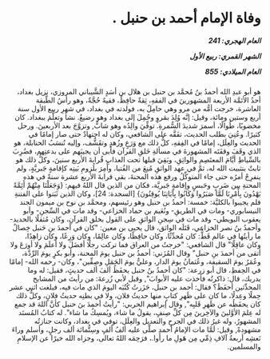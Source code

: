 <h1 dir="rtl">وفاة الإمام أحمد بن حنبل .</h1>

<h5 dir="rtl">العام الهجري:  241

الشهر القمري: ربيع الأول

العام الميلادي: 855</h5>

<p dir="rtl">هو أبو عبدِ الله أحمدُ بنُ مُحمَّد بن حنبل بن هلال بن أسَدٍ الشَّيباني المروزي، نزيل بغداد، أحدُ الأئمَّة الأربعة المشهورينَ في الفقهِ، ثِقةٌ حافِظٌ، فقيهٌ حُجَّةٌ، وهو رأسُ الطَّبقة العاشرة، خرجت أمُّه من مرو وهي حامِلٌ به، فولدته في بغداد، في شهرِ ربيع الأول سنة أربع وستين ومائة، وقيل: إنَّه وُلِدَ بمَروٍ وحُمِلَ إلى بغداد وهو رضيعٌ. نشأ وتعلَّمَ ببغداد. كان مخضوبًا، طُوالًا، أسمرَ شديدَ السُّمرةِ. توفِّيَ والِدُه وهو شابٌّ, وتزوَّجَ بعد الأربعينَ. ورحل كثيرًا. وعُنِيَ بطلب الحديث، تفَقَّه على الشافعي، وكان له اجتهادٌ حتى صار إمامًا في الحديث والعِلَل، إمامًا في الفِقهِ، كلُّ ذلك مع وَرَعٍ وزُهدٍ وتقَشُّف، وإليه تُنسَبُ الحنابلة، هو الذي وقَفَ وقفَتَه المشهورةَ في مسألةِ خَلقِ القرآن فأبى أن يجيبَهم على بدعتِهم، فضُرِبَ بالسِّياطِ أيَّامَ المعتَصِم والواثِقِ، وبَقِيَ قبلها تحت العذابِ قُرابةَ الأربع سنينَ، وكلُّ ذلك هو ثابتٌ بتثبيت الله له، ثمَّ في عهد الواثقِ مُنِعَ من الفُتيا، وأُمِرَ بلُزومِ بَيتِه كإقامةٍ جَبريَّةٍ، ولم ينفرِجْ أمرُه حتى جاء المتوكِّلُ ورفع هذه المحنةَ، بقي قرابةَ الأربع عشرة سنةً في هذه المحنةِ بين ضَربٍ وحَبسٍ وإقامةٍ جَبريَّة، فكان من الذين قال اللهُ فيهم: {وَجَعَلْنَا مِنْهُمْ أَئِمَّةً يَهْدُونَ بِأَمْرِنَا لَمَّا صَبَرُوا وَكَانُوا بِآيَاتِنَا يُوقِنُونَ} [السجدة: 24]، وكان الذين ثَبَتوا على الفتنةِ فلم يجيبوا بالكليَّة: خمسة: أحمدُ بن حنبل وهو رئيسهم، ومحمَّد بن نوح بن ميمون الجند النيسابوري- ومات في الطريقِ- ونُعَيم بن حماد الخزاعي- وقد مات في السِّجنِ- وأبو يعقوب البويطي- وقد مات في سِجنِ الواثقِ على القول بخلق القرآنِ، وكان مُثقلًا بالحديد- وأحمدُ بنُ نصر الخزاعي، قَتَلَه الواثق، قال يحيى بن معين: "كان في أحمدَ بنِ حَنبل خِصالٌ ما رأيتُها في عالم قَطُّ: كان مُحدِّثًا، وكان حافِظًا، وكان عالِمًا، وكان وَرِعًا، وكان زاهِدًا، وكان عاقِلًا" قال الشافعي: "خرجتُ من العراق فما تركت رجلًا أفضَلَ ولا أعلَمَ ولا أورَعَ ولا أتقى من أحمدَ بنِ حنبل" وقال المُزَني: أحمدُ بن حنبل يومَ المحنة، وأبو بكرٍ يومَ الرِّدَّة، وعُمَرُ يومَ السقيفة، وعُثمانُ يومَ الدار، وعليٌّ يومَ الجَمَلِ وصِفِّين"، وكان- رحمه الله- إمامًا في الحِفظِ، قال أبو زرعة: "كان أحمدُ بنُ حنبل يحفَظُ ألفَ ألف حديثٍ، فقيل: له وما يدريك، قال: ذاكرتُه فأخذت عليه الأبوابَ", وقيل لأبي زُرعةَ: من رأيتَ من المشايخ المحدِّثين أحفَظَ؟ فقال: أحمد بن حنبل، حَزَرتُ كُتُبَه اليومَ الذي مات فيه، فبلغت اثني عشر حِملًا وعِدلًا، ما كان على ظَهرِ كتابٍ منها حديثُ فلان، ولا في بطنِه حديثُ فلانٍ، وكلُّ ذلك كان يحفَظُه عن ظَهرِ قَلبِه", وقال إبراهيم الحربي: "رأيتُ أحمدَ بنَ حنبل كأنَّ اللهَ قد جمع له عِلمَ الأوَّلينَ والآخِرينَ مِن كلِّ صِنفٍ، يقولُ ما شاء، ويُمسِكُ ما شاء". له كتابُ المُسنَد المشهورُ، وله غيرُ ذلك في الجرحِ والتعديل والعِلَل، توفي في بغداد، وكانت جنازتُه مشهودةً, وقيل: لَمَّا مات الإمامُ أحمد صلَّى عليه ألفُ ألفٍ وسِتُّمائة ألف رجلٍ، وأسلم وراءَ نَعشِه أربعةُ آلافِ ذِمِّي مِن هَولِ ما رأَوا.، فرَحِمَه اللهُ تعالى، وجزاه الله خيرًا عن الإسلامِ والمسلمين.</p></br>

